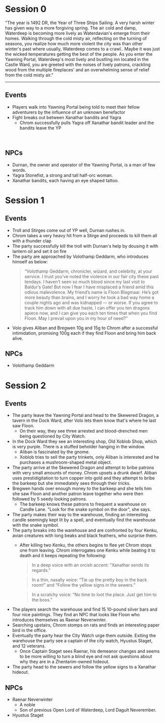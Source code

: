 # Session 0 #

"The year is 1492 DR, the Year of Three Ships Sailing. A very harsh winter has given way to a more forgiving spring.  The air cold and damp, Waterdeep is becoming more lively as Waterdavian's emerge from their homes.  Walking through the cold misty air, reflecting on the turning of seasons, you realize how much more violent the city was than other winter's past where usually, Waterdeep comes to a crawl.. Maybe it was just the wicked temperatures getting the best of the people.  As you enter the Yawning Portal, Waterdeep's most lively and bustling inn located in the Castle Ward, you are greeted with the noises of lively patrons, crackling wood from the multiple fireplaces' and an overwhelming sense of relief from the cold misty air."
***

## Events ##
- Players walk into Yawning Portal being told to meet their fellow adventurers by the influence of an unknown benefactor  
- Fight breaks out between Xanathar bandits and Yagra
  - Chrom successfully pulls Yagra off Xanathar bandit leader and the bandits leave the YP
<br>

## NPCs ##
 - Durnan, the owner and operator of the Yawning Portal, is a man of few words.
 - Yagra Stonefist, a strong and tall half-orc woman.
 - Xanathar bandits, each having an eye shaped tattoo.

# Session 1 #
## Events ##
- Troll and Stirges come out of YP well, Durnan rushes in.
- Chrom takes a very heavy hit from a Stirge and proceeds to kill them all with a thunder clap
- The party successfully kill the troll with Durnan's help by dousing it with lantern oil and set it on fire
- The party are approached by Volothamp Geddarm, who introduces himself as below:
    > “Volothamp Geddarm, chronicler, wizard, and celebrity, at your service. I trust you’ve noted the violence in our fair city these past tendays. I haven’t seen so much blood since my last visit to Baldur’s Gate! But now I fear I have misplaced a friend amid this odious malevolence.
    > My friend’s name is Floon Blagmaar. He’s got more beauty than brains, and I worry he took a bad way home a couple nights ago and was kidnapped — or worse. If you agree to track him down with all due haste, I can offer you ten dragons apiece now, and I can give you each ten times that when you find Floon. May I prevail upon you in my hour of need?”
- Volo gives Aliban and Bregwen 10g and 15g to Chrom after a successful intimidation, promising 100g each if they find Floon and bring him back alive.

## NPCs ##
- Volothamp Geddarm

# Session 2 #
## Events ##
- The party leave the Yawning Portal and head to the Skewered Dragon, a tavern in the Dock Ward, after Volo lets them know that's where he last saw Floon.
  - On their way, they see three arrested and blood-drenched men being questioned by City Watch.
- In the Dock Ward they see an interesting shop, Old Xoblob Shop, which is very purple.  There is a stuffed beholder hanging in the window.
  - Aliban is fascinated by the gnome.
  - Xoblob tries to sell the party trinkets, only Aliban is interested and he purchases a mushroom-shaped metal object.
- The party arrive at the Skewered Dragon and attempt to bribe patrons with very small amounts of money.  Chrom upsets a drunk dwarf.  Aliban uses prestidigitation to turn copper into gold and they attempt to bribe the barkeep but she immediately sees through their tricks.
- Bregwen hands over enough money to the barkeep and she tells him she saw Floon and another patron leave together who were then followed by 5 seedy looking patrons.
  - The barkeep knows these patrons to frequent a warehouse on Candle Lane.  "Look for the snake symbol on the door", she says.
- The party makes their way to the warehouse, finding an interesting candle seemingly kept lit by a spell, and eventually find the warehouse with the snake symbol.
- The party breaks into the warehouse and are confronted by four Kenku, avian creatures with long beaks and black feathers, who surprise them.
  - After killing two Kenku, the others begins to flee yet Chrom stops one from leaving.  Chrom interrogates one Kenku while beating it to death and it keeps repeating the following:
  
    > In a deep voice with an orcish accent: “Xanathar sends its regards.”

    > In a thin, nasally voice: “Tie up the pretty boy in the back room!” and “Follow the yellow signs in the sewers.”

    > In a scratchy voice: “No time to loot the place. Just get him to the boss.”
- The players search the warehouse and find 15 10-pound silver bars and four nice paintings.  They find an NPC that looks like Floon who introduces themselves as Raenar Neverwinter.
- Searching upstairs, Chrom stomps on rats and finds an interesting paper bird in the office.
- Eventually the party hear the City Watch urge them outside.  Exiting the warehouse the party see a captain of the city watch, Hyustus Staget, and 12 veterans.
  - Once Captain Staget sees Raenar, his demeanor changes and seems to be more willing to turn a blind eye and not ask questions about why they are in a Zhentarim-owned hideout.
- The party head to the sewers and follow the yellow signs to a Xanathar hideout.


## NPCs ##
- Raenar Neverwinter
  - A noble
  - Son of previous Open Lord of Waterdeep, Lord Dagult Neverember.
- Hyustus Staget 